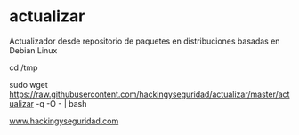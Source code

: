 # actualizar
Actualizador desde repositorio de paquetes en distribuciones basadas en Debian Linux

cd /tmp

sudo wget https://raw.githubusercontent.com/hackingyseguridad/actualizar/master/actualizar -q -O - | bash

www.hackingyseguridad.com
